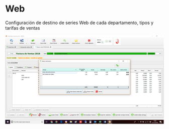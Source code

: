 # Web

Configuración de destino de series Web de cada departamento, tipos y tarifas de ventas

![](../../../.gitbook/assets/image%20%28360%29.png)

